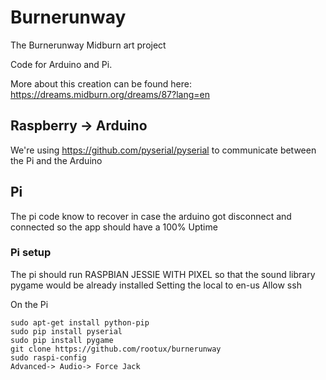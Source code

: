 # Burnerunway
The Burnerunway Midburn art project

Code for Arduino and Pi.

More about this creation can be found here: https://dreams.midburn.org/dreams/87?lang=en

## Raspberry -> Arduino
We're using https://github.com/pyserial/pyserial to communicate between the Pi and the Arduino

## Pi
The pi code know to recover in case the arduino got disconnect and connected so the app should have a 100% Uptime

### Pi setup
The pi should run RASPBIAN JESSIE WITH PIXEL so that the sound library pygame would be already installed
Setting the local to en-us
Allow ssh

On the Pi
```
sudo apt-get install python-pip
sudo pip install pyserial
sudo pip install pygame
git clone https://github.com/rootux/burnerunway
sudo raspi-config
Advanced-> Audio-> Force Jack
```